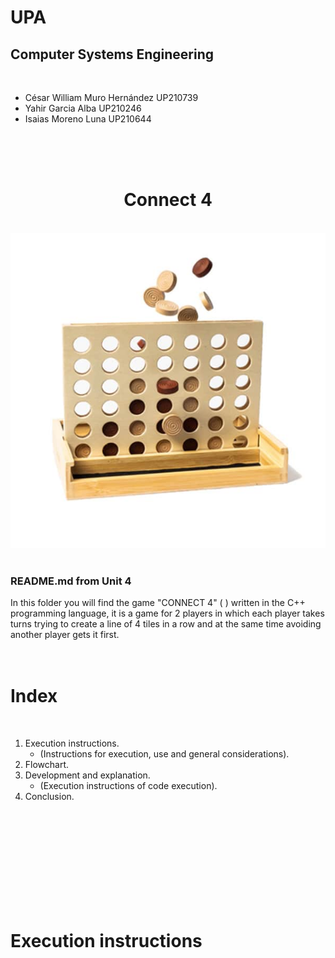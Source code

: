 # UPA
## Computer Systems Engineering
<br>

- César William Muro Hernández UP210739
- Yahir Garcia Alba UP210246
- Isaias Moreno Luna UP210644
<br>
<br>
<br>

#
<h1 align=center>
Connect 4
</h1>
<br>

<div align ="center">
<img src="/Image/C4.jpg"/>
</div>
<br>

### README.md from Unit 4
In this folder you will find the game "CONNECT 4" ( ) written in the C++ programming language, it is a game for 2 players in which each player takes turns trying to create a line of 4 tiles in a row and at the same time avoiding another player gets it first.
<br>
<br>
<br>

# 
# Index
<br>

1. Execution instructions.
   - (Instructions for execution, use and general considerations).
2. Flowchart.
3. Development and explanation.
   - (Execution instructions of code execution).
4. Conclusion.
<br>
<br>
<br>
<br>
<br>
<br>
<br>
<br>
<br>

# 
# Execution instructions